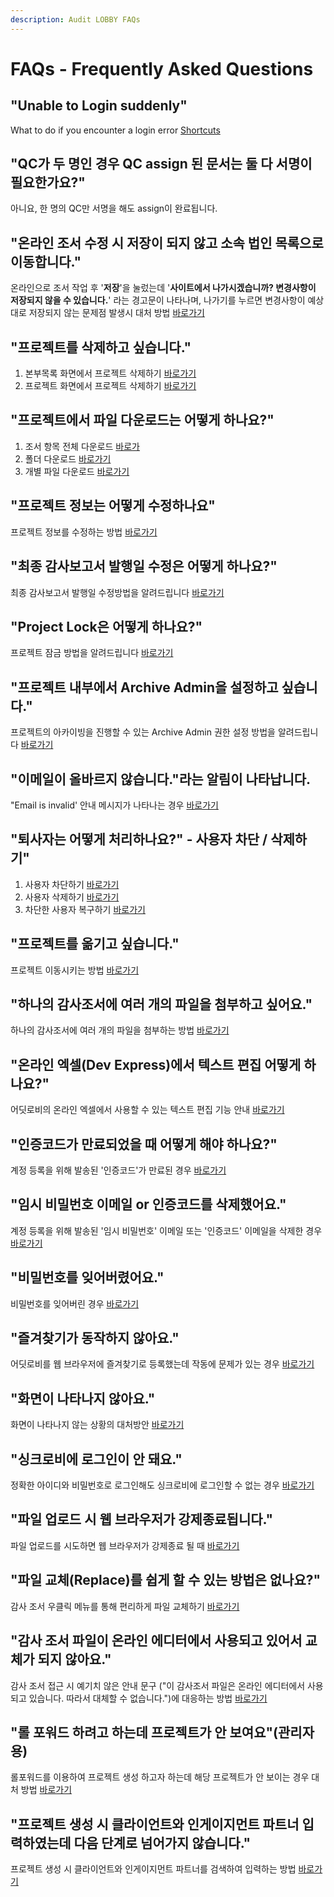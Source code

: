 ```yaml
---
description: Audit LOBBY FAQs
---
```


# FAQs - Frequently Asked Questions

## "Unable to Login suddenly"

What to do if you encounter a login error [Shortcuts](login-error-01.md)

## "QC가 두 명인 경우 QC assign 된 문서는 둘 다 서명이 필요한가요?"

아니요, 한 명의 QC만 서명을 해도 assign이 완료됩니다.

## "온라인 조서 수정 시 저장이 되지 않고 소속 법인 목록으로 이동합니다."

온라인으로 조서 작업 후 '**저장**'을 눌렀는데 '**사이트에서 나가시겠습니까? 변경사항이 저장되지 않을 수 있습니다.**' 라는 경고문이 나타나며, 나가기를 누르면 변경사항이 예상대로 저장되지 않는 문제점 발생시 대처 방법 [바로가기](dev-express-issue-2019-dec.md#undefined)

## "프로젝트를 삭제하고 싶습니다."

1. 본부목록 화면에서 프로젝트 삭제하기 [바로가기](project_delete.md#1)  
2. 프로젝트 화면에서 프로젝트 삭제하기 [바로가기](project_delete.md#2)     

## "프로젝트에서 파일 다운로드는 어떻게 하나요?"

1. 조서 항목 전체 다운로드 [바로가](undefined-3.md#1)     
2. 폴더 다운로드 [바로가기](undefined-3.md#2)   
3. 개별 파일 다운로드 [바로가기](undefined-3.md#3)    

## "프로젝트 정보는 어떻게 수정하나요"

프로젝트 정보를 수정하는 방법 [바로가기](project-info-update.md)

## "최종 감사보고서 발행일 수정은 어떻게 하나요?"

최종 감사보고서 발행일 수정방법을 알려드립니다 [바로가기](undefined-4.md)

## "Project Lock은 어떻게 하나요?"

프로젝트 잠금 방법을 알려드립니다 [바로가기](project-lock.md)

## "프로젝트 내부에서 Archive Admin을 설정하고 싶습니다."

프로젝트의 아카이빙을 진행할 수 있는 Archive Admin 권한 설정 방법을 알려드립니다 [바로가기](undefined-5.md)

## "이메일이 올바르지 않습니다."라는 알림이 나타납니다.

"Email is invalid' 안내 메시지가 나타나는 경우 [바로가기](.-..md)

## "퇴사자는 어떻게 처리하나요?" - 사용자 차단 / 삭제하기"

1. 사용자 차단하기 [바로가기](suspend-or-remove-user.md#2)       
2. 사용자 삭제하기 [바로가기](suspend-or-remove-user.md#3)      
3. 차단한 사용자 복구하기 [바로가기](suspend-or-remove-user.md#4)      

## "프로젝트를 옮기고 싶습니다."

프로젝트 이동시키는 방법 [바로가기](project-move.md)

## "하나의 감사조서에 여러 개의 파일을 첨부하고 싶어요."

하나의 감사조서에 여러 개의 파일을 첨부하는 방법 [바로가기](.-2.md)

## "온라인 엑셀\(Dev Express\)에서 텍스트 편집 어떻게 하나요?"

어딧로비의 온라인 엑셀에서 사용할 수 있는 텍스트 편집 기능 안내 [바로가기](dev-express.md)

## "인증코드가 만료되었을 때 어떻게 해야 하나요?"

계정 등록을 위해 발송된 '인증코드'가 만료된 경우 [바로가기 ](undefined-1.md)

## "임시 비밀번호 이메일 or 인증코드를 삭제했어요."

계정 등록을 위해 발송된 '임시 비밀번호' 이메일 또는 '인증코드' 이메일을 삭제한 경우 [바로가기](.-1.md)

## "비밀번호를 잊어버렸어요."

비밀번호를 잊어버린 경우 [바로가기](.-4.md)

## "즐겨찾기가 동작하지 않아요."

어딧로비를 웹 브라우저에 즐겨찾기로 등록했는데 작동에 문제가 있는 경우 [바로가기](undefined.md)

## "화면이 나타나지 않아요."

화면이 나타나지 않는 상황의 대처방안 [바로가기 ](untitled.md)

## "싱크로비에 로그인이 안 돼요."

정확한 아이디와 비밀번호로 로그인해도 싱크로비에 로그인할 수 없는 경우 [바로가기](synclobby.md)

## "파일 업로드 시 웹 브라우저가 강제종료됩니다."

파일 업로드를 시도하면 웹 브라우저가 강제종료 될 때 [바로가기](undefined-2.md)

## "파일 교체\(Replace\)를 쉽게 할 수 있는 방법은 없나요?"

감사 조서 우클릭 메뉴를 통해 편리하게 파일 교체하기 [바로가기](file-replace.md)

## "감사 조서 파일이 온라인 에디터에서 사용되고 있어서 교체가 되지 않아요."

감사 조서 접근 시 예기치 않은 안내 문구 \("이 감사조서 파일은 온라인 에디터에서 사용되고 있습니다. 따라서 대체할 수 없습니다."\)에 대응하는 방법 [바로가기](undefined-7.md)

## "롤 포워드 하려고 하는데 프로젝트가 안 보여요"\(관리자용\)

롤포워드를 이용하여 프로젝트 생성 하고자 하는데 해당 프로젝트가 안 보이는 경우 대처 방법 [바로가기](undefined-6.md)

## "프로젝트 생성 시 클라이언트와 인게이지먼트 파트너 입력하였는데 다음 단계로 넘어가지 않습니다."

프로젝트 생성 시 클라이언트와 인게이지먼트 파트너를 검색하여 입력하는 방법 [바로가기](1..md)

